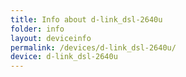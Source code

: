 ```yaml
---
title: Info about d-link_dsl-2640u
folder: info
layout: deviceinfo
permalink: /devices/d-link_dsl-2640u/
device: d-link_dsl-2640u
---
```

